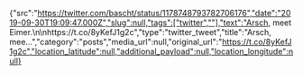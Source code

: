 {"src":"https://twitter.com/bascht/status/1178748793782706176","date":"2019-09-30T19:09:47.000Z","slug":null,"tags":["twitter",""],"text":"Arsch, meet Eimer.\n\nhttps://t.co/8yKefJ1g2c","type":"twitter_tweet","title":"Arsch, mee…","category":"posts","media_url":null,"original_url":"https://t.co/8yKefJ1g2c","location_latitude":null,"additional_payload":null,"location_longitude":null}